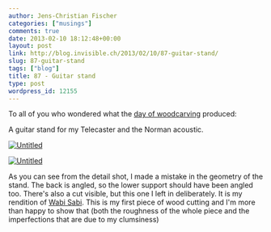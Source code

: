 ```yaml
---
author: Jens-Christian Fischer
categories: ["musings"]
comments: true
date: 2013-02-10 18:12:48+00:00
layout: post
link: http://blog.invisible.ch/2013/02/10/87-guitar-stand/
slug: 87-guitar-stand
tags: ["blog"]
title: 87 - Guitar stand
type: post
wordpress_id: 12155
---
```


To all of you who wondered what the [day of woodcarving](http://blog.invisible.ch/2013/02/09/88-woodcarving/) produced:

A guitar stand for my Telecaster and the Norman acoustic.

[![Untitled](http://farm9.staticflickr.com/8369/8462461296_85008a4609.jpg)](http://www.flickr.com/photos/jcfischer/8462461296/)

[![Untitled](http://farm9.staticflickr.com/8369/8461362795_5d9ebd18d6.jpg)](http://www.flickr.com/photos/jcfischer/8461362795/)

As you can see from the detail shot, I made a mistake in the geometry of the stand. The back is angled, so the lower support should have been angled too. There's also a cut visible, but this one I left in deliberately. It is my rendition of [Wabi Sabi](http://en.wikipedia.org/wiki/Wabi-sabi). This is my first piece of wood cutting and I'm more than happy to show that (both the roughness of the whole piece and the imperfections that are due to my clumsiness)


